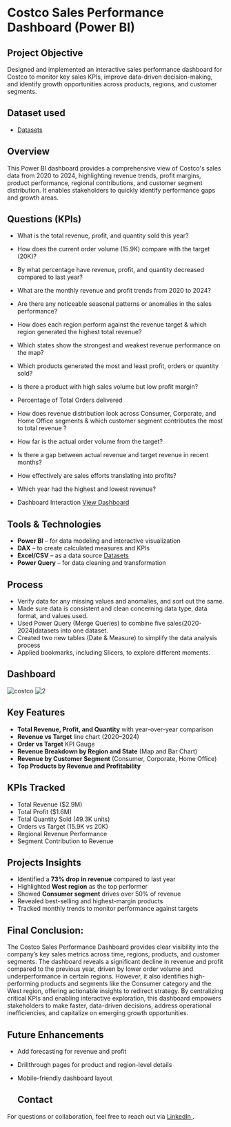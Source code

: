 # Costco Sales Performance Dashboard (Power BI)

##  Project Objective
Designed and implemented an interactive sales performance dashboard for Costco to monitor key sales KPIs, improve data-driven decision-making, and identify growth opportunities across products, regions, and customer segments.
## **Dataset used**
- <a href="https://github.com/Sifat-1/Costco_Sales_Data_Analysis_Power_BI_Dashboard/tree/main/Costco_datasets">Datasets</a>
##  Overview
This Power BI dashboard provides a comprehensive view of Costco's sales data from 2020 to 2024, highlighting revenue trends, profit margins, product performance, regional contributions, and customer segment distribution. It enables stakeholders to quickly identify performance gaps and growth areas.
## **Questions (KPIs)**

- What is the total revenue, profit, and quantity sold this year?
- How does the current order volume (15.9K) compare with the target (20K)?
- By what percentage have revenue, profit, and quantity decreased compared to last year?
- What are the monthly revenue and profit trends from 2020 to 2024?
- Are there any noticeable seasonal patterns or anomalies in the sales performance?
- How does each region perform against the revenue target & which region generated the highest total revenue?
- Which states show the strongest and weakest revenue performance on the map?
- Which products generated the most and least profit, orders or quantity sold?
- Is there a product with high sales volume but low profit margin?
- Percentage of Total Orders delivered
- How does revenue distribution look across Consumer, Corporate, and Home Office segments & which customer segment contributes the most to total revenue ?
- How far is the actual order volume from the target?
- Is there a gap between actual revenue and target revenue in recent months?
- How effectively are sales efforts translating into profits?
- Which year had the highest and lowest revenue?
  
- Dashboard Interaction <a href="https://github.com/Sifat-1/Costco_Sales_Data_Analysis_Power_BI_Dashboard/tree/main/Dashboard_interactive_images">View Dashboard</a>
## Tools & Technologies
- **Power BI** – for data modeling and interactive visualization  
- **DAX** – to create calculated measures and KPIs  
- **Excel/CSV** – as a data source   <a href="https://github.com/Sifat-1/Costco_Sales_Data_Analysis_Power_BI_Dashboard/tree/main/Costco_datasets">Datasets</a>
- **Power Query** – for data cleaning and transformation
## **Process**
- Verify data for any missing values and anomalies, and sort out the same.
- Made sure data is consistent and clean concerning data type, data format, and values used.
- Used Power Query (Merge Queries) to combine five sales(2020-2024)datasets  into one dataset.
- Created two new tables (Date & Measure) to simplify the data analysis process  
- Applied bookmarks, including Slicers, to explore different moments.

## **Dashboard**

![costco](https://github.com/user-attachments/assets/b3394f98-8b51-4a54-bc0b-232810a75750)
![2](https://github.com/user-attachments/assets/ec890097-2965-4e70-9c79-4c871bc48106)
##  Key Features
- **Total Revenue, Profit, and Quantity** with year-over-year comparison  
- **Revenue vs Target** line chart (2020–2024)  
- **Order vs Target** KPI Gauge  
- **Revenue Breakdown by Region and State** (Map and Bar Chart)  
- **Revenue by Customer Segment** (Consumer, Corporate, Home Office)  
- **Top Products by Revenue and Profitability**
## KPIs Tracked
- Total Revenue ($2.9M)
- Total Profit ($1.6M)
- Total Quantity Sold (49.3K units)
- Orders vs Target (15.9K vs 20K)
- Regional Revenue Performance
- Segment Contribution to Revenue



## Projects Insights 
- Identified a **73% drop in revenue** compared to last year
- Highlighted **West region** as the top performer
- Showed **Consumer segment** drives over 50% of revenue
- Revealed best-selling and highest-margin products
- Tracked monthly trends to monitor performance against targets

## **Final Conclusion:**
The Costco Sales Performance Dashboard provides clear visibility into the company’s key sales metrics across time, regions, products, and customer segments. The dashboard reveals a significant decline in revenue and profit compared to the previous year, driven by lower order volume and underperformance in certain regions. However, it also identifies high-performing products and segments like the Consumer category and the West region, offering actionable insights to redirect strategy.
By centralizing critical KPIs and enabling interactive exploration, this dashboard empowers stakeholders to make faster, data-driven decisions, address operational inefficiencies, and capitalize on emerging growth opportunities.

##  Future Enhancements
- Add forecasting for revenue and profit
- Drillthrough pages for product and region-level details
- Mobile-friendly dashboard layout

  ##  Contact
For questions or collaboration, feel free to reach out via [<a href="https://www.linkedin.com/in/sifat-nowshin-8a2759181/"> LinkedIn </a>](#).





